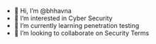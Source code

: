 - 👋 Hi, I’m @bhhavna
- 👀 I’m interested in Cyber Security 
- 🌱 I’m currently learning penetration testing
- 💞️ I’m looking to collaborate on Security Terms


<!---
bhhavna/bhhavna is a ✨ special ✨ repository because its `README.md` (this file) appears on your GitHub profile.
You can click the Preview link to take a look at your changes.
--->

